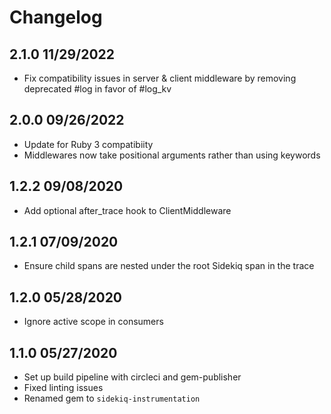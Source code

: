
Changelog
=========
## 2.1.0 11/29/2022
  * Fix compatibility issues in server & client middleware by removing deprecated #log in favor of #log_kv

## 2.0.0 09/26/2022
  * Update for Ruby 3 compatibiity
  * Middlewares now take positional arguments rather than using keywords

## 1.2.2 09/08/2020
  * Add optional after_trace hook to ClientMiddleware

## 1.2.1 07/09/2020
  * Ensure child spans are nested under the root Sidekiq span in the trace

## 1.2.0 05/28/2020
  * Ignore active scope in consumers

## 1.1.0 05/27/2020
  * Set up build pipeline with circleci and gem-publisher
  * Fixed linting issues
  * Renamed gem to `sidekiq-instrumentation`
